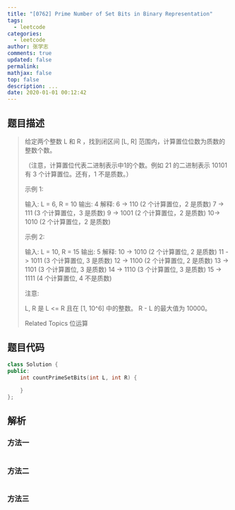 ```yaml
---
title: "[0762] Prime Number of Set Bits in Binary Representation"
tags:
  - leetcode
categories:
  - leetcode
author: 张学志
comments: true
updated: false
permalink:
mathjax: false
top: false
description: ...
date: 2020-01-01 00:12:42
---
```


## 题目描述

> 给定两个整数 L 和 R ，找到闭区间 [L, R] 范围内，计算置位位数为质数的整数个数。 
> 
> （注意，计算置位代表二进制表示中1的个数。例如 21 的二进制表示 10101 有 3 个计算置位。还有，1 不是质数。） 
> 
> 示例 1: 
> 
> 
> 输入: L = 6, R = 10
> 输出: 4
> 解释:
> 6 -> 110 (2 个计算置位，2 是质数)
> 7 -> 111 (3 个计算置位，3 是质数)
> 9 -> 1001 (2 个计算置位，2 是质数)
> 10-> 1010 (2 个计算置位，2 是质数)
> 
> 
> 示例 2: 
> 
> 
> 输入: L = 10, R = 15
> 输出: 5
> 解释:
> 10 -> 1010 (2 个计算置位, 2 是质数)
> 11 -> 1011 (3 个计算置位, 3 是质数)
> 12 -> 1100 (2 个计算置位, 2 是质数)
> 13 -> 1101 (3 个计算置位, 3 是质数)
> 14 -> 1110 (3 个计算置位, 3 是质数)
> 15 -> 1111 (4 个计算置位, 4 不是质数)
> 
> 
> 注意: 
> 
> 
> L, R 是 L <= R 且在 [1, 10^6] 中的整数。 
> R - L 的最大值为 10000。 
> 
> Related Topics 位运算

## 题目代码

```cpp
class Solution {
public:
    int countPrimeSetBits(int L, int R) {
        
    }
};
```

## 解析

### 方法一

```cpp

```

### 方法二

```cpp

```

### 方法三

```cpp

```

